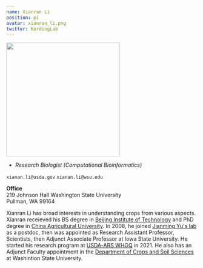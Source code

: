 ```yaml
---
name: Xianran Li
position: pi
avatar: xianran_li.png
twitter: KordingLab
---
```


<img width="300" src="{{site.baseurl}}/images/people/{{page.avatar}}" data-action="zoom">

- _Research Biologist (Computational Bioinformatics)_<br>

<i class="fa fa-envelope-o"></i> `xianan.li@usda.gov` `xianan.li@wsu.edu`

**Office**<br>
219 Johnson Hall Washington State University <br>
Pullman, WA 99164

Xianran Li has broad interests in understanding crops from various aspects. Xianran receieved his BS degree in [Beijing Institute of Technology](https://english.bit.edu.cn/) and PhD degree in [China Agricultural University](http://en.cau.edu.cn/). In 2008, he joined [Jianming Yu's lab](https://www.agron.iastate.edu/people/jianming-yu) as a postdoc, then was appointed as Research Assistant Professor, Scientists, then Adjunct Associate Professor at Iowa State University. He started his research program at [USDA-ARS WHGQ](https://www.ars.usda.gov/pacific-west-area/pullman-wa/whgq/) in 2021. He also has an Adjunct Faculty appointment in the [Department of Crops and Soil Sciences](https://css.wsu.edu/) at Washintion State University.
